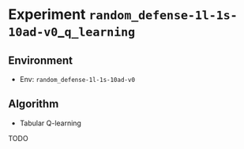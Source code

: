 # Experiment `random_defense-1l-1s-10ad-v0`_`q_learning`

## Environment 

- Env: `random_defense-1l-1s-10ad-v0`

## Algorithm

- Tabular Q-learning
 
TODO
